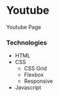 # Youtube
Youtube Page

### Technologies
- HTML
- CSS
  - CSS Grid
  - Flexbox
  - Responsive
- Javascript
